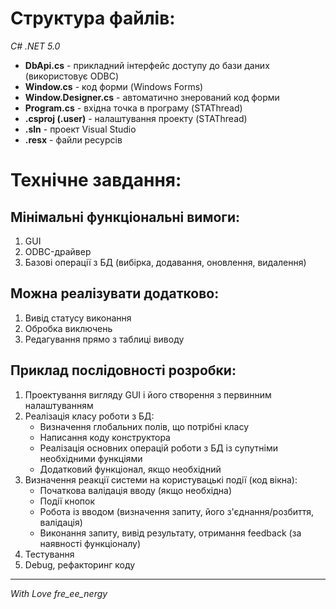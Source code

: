 # Структура файлів:
*C# .NET 5.0*
* **DbApi.cs** - прикладний інтерфейс доступу до бази даних (використовує ODBC)
* **Window.cs** - код форми (Windows Forms)
* **Window.Designer.cs** - автоматично знерований код форми
* **Program.cs** - вхідна точка в програму (STAThread)
* **.csproj (.user)** - налаштування проекту (STAThread)
* **.sln** - проект Visual Studio
* **.resx** - файли ресурсів

# Технічне завдання:

## Мінімальні функціональні вимоги:
1. GUI
2. ODBC-драйвер
3. Базові операції з БД (вибірка, додавання, оновлення, видалення)

## Можна реалізувати додатково:
1. Вивід статусу виконання
2. Обробка виключень
3. Редагування прямо з таблиці виводу

## Приклад послідовності розробки:
1. Проектування вигляду GUI і його створення з первинним налаштуванням
2. Реалізація класу роботи з БД:
    * Визначення глобальних полів, що потрібні класу
    * Написання коду конструктора
    * Реалізація основних операцій роботи з БД із супутніми необхідними функціями
    * Додатковий функціонал, якщо необхідний
3. Визначення реакції системи на користувацькі події (код вікна):
    * Початкова валідація вводу (якщо необхідна)
    * Події кнопок
    * Робота із вводом (визначення запиту, його з'єднання/розбиття, валідація)
    * Виконання запиту, вивід результату, отримання feedback (за наявності функціоналу)
4. Тестування
5. Debug, рефакторинг коду
* * * 
*With Love fre_ee_nergy*
